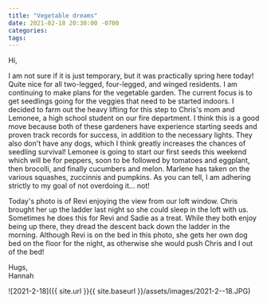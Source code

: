 ```yaml
---
title: "Vegetable dreams"
date: 2021-02-18 20:30:00 -0700
categories:
tags:
---
```


Hi,

I am not sure if it is just temporary, but it was practically spring here today! Quite nice for all two-legged, four-legged, and winged residents. I am continuing to make plans for the vegetable garden. The current focus is to get seedlings going for the veggies that need to be started indoors. I decided to farm out the heavy lifting for this step to Chris's mom and Lemonee, a high school student on our fire department. I think this is a good move because both of these gardeners have experience starting seeds and proven track records for success, in addition to the necessary lights. They also don't have any dogs, which I think greatly increases the chances of seedling survival! Lemonee is going to start our first seeds this weekend which will be for peppers, soon to be followed by tomatoes and eggplant, then brocolli, and finally cucumbers and melon. Marlene has taken on the various squashes, zuccinnis and pumpkins. As you can tell, I am adhering strictly to my goal of not overdoing it... not! 

Today's photo is of Revi enjoying the view from our loft window. Chris brought her up the ladder last night so she could sleep in the loft with us. Sometimes he does this for Revi and Sadie as a treat. While they both enjoy being up there, they dread the descent back down the ladder in the morning. Although Revi is on the bed in this photo, she gets her own dog bed on the floor for the night, as otherwise she would push Chris and I out of the bed!

Hugs,<br />
Hannah

![2021-2-18]({{ site.url }}{{ site.baseurl }}/assets/images/2021-2--18.JPG)